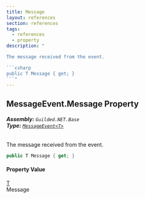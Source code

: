 ```yaml
---
title: Message
layout: references
section: references
tags:
  - references
  - property
description: "

The message received from the event.

```csharp
public T Message { get; }
```"
---
```


## MessageEvent<T>.Message Property
###### **Assembly:** `Guilded.NET.Base`<br/>**Type:** [`MessageEvent<T>`](MessageEvent_T_ 'Guilded.NET.Base.Events.MessageEvent<T>')

The message received from the event.

```csharp
public T Message { get; }
```

#### Property Value
[T](MessageEvent_T_#Guilded.NET.Base.Events.MessageEvent_T_.T 'Guilded.NET.Base.Events.MessageEvent<T>.T')  
Message